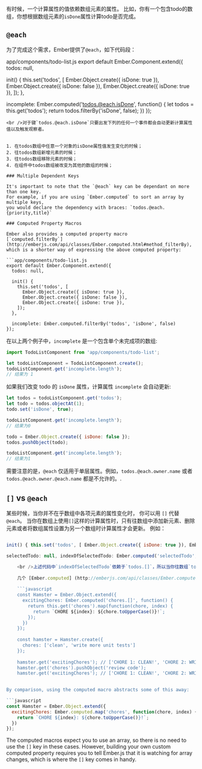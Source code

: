 有时候，一个计算属性的值依赖数组元素的属性。 比如，你有一个包含todo的数组，你想根据数组元素的`isDone`属性计算todo是否完成。

## `@each`

为了完成这个需求，Ember提供了`@each`，如下代码段：

app/components/todo-list.js export default Ember.Component.extend({ todos: null,

init() { this.set('todos', [ Ember.Object.create({ isDone: true }), Ember.Object.create({ isDone: false }), Ember.Object.create({ isDone: true }), ]); },

incomplete: Ember.computed('todos.@each.isDone', function() { let todos = this.get('todos'); return todos.filterBy('isDone', false); }) });

    <br />对于键`todos.@each.isDone`只要出发下列的任何一个事件都会自动更新计算属性值以及触发观察者。
    
    
    1. 在todos数组中任意一个对象的isDone属性值发生变化的时候；
    2. 往todos数组新增元素的时候；
    3. 往todos数组移除元素的时候；
    4. 在组件中todos数组被改变为其他的数组的时候；
    
    ### Multiple Dependent Keys
    
    It's important to note that the `@each` key can be dependant on more than one key. 
    For example, if you are using `Ember.computed` to sort an array by multiple keys, 
    you would declare the dependency with braces: `todos.@each.{priority,title}`
    
    ### Computed Property Macros
    
    Ember also provides a computed property macro
    [`computed.filterBy`](http://emberjs.com/api/classes/Ember.computed.html#method_filterBy),
    which is a shorter way of expressing the above computed property:
    
    ```app/components/todo-list.js
    export default Ember.Component.extend({
      todos: null,
    
      init() {
        this.set('todos', [
          Ember.Object.create({ isDone: true }),
          Ember.Object.create({ isDone: false }),
          Ember.Object.create({ isDone: true }),
        ]);
      },
    
      incomplete: Ember.computed.filterBy('todos', 'isDone', false)
    });
    

在以上两个例子中，`incomplete` 是一个包含单个未完成项的数组:

```javascript
import TodoListComponent from 'app/components/todo-list';

let todoListComponent = TodoListComponent.create();
todoListComponent.get('incomplete.length');
// 结果为 1
```

如果我们改变 todo 的 `isDone` 属性，计算属性 `incomplete` 会自动更新:

```javascript
let todos = todoListComponent.get('todos');
let todo = todos.objectAt(1);
todo.set('isDone', true);

todoListComponent.get('incomplete.length');
// 结果为0

todo = Ember.Object.create({ isDone: false });
todos.pushObject(todo);

todoListComponent.get('incomplete.length');
// 结果为1
```

需要注意的是，` @each ` 仅适用于单层属性。例如，`todos.@each.owner.name` 或者 `todos.@each.owner.@each.name` 都是不允许的。.

## `[]` vs `@each`

某些时候，当你并不在乎数组中各项元素的属性变化时， 你可以用 `[]` 代替 `@each`。 当你在数组上使用`[]`这样的计算属性时，只有往数组中添加新元素、删除元素或者将数组属性设置为另一个数组时计算属性才会更新。 例如：

```app/components/todo-list.js export default Ember.Component.extend({ todos: null,

init() { this.set('todos', [ Ember.Object.create({ isDone: true }), Ember.Object.create({ isDone: false }), Ember.Object.create({ isDone: true }), ]); },

selectedTodo: null, indexOfSelectedTodo: Ember.computed('selectedTodo', 'todos.[]', function() { return this.get('todos').indexOf(this.get('selectedTodo')); }) });

    <br />上述代码中`indexOfSelectedTodo`依赖于`todos.[]`，所以当你往数组`todos`新增元素的时候回使得计算属性`indexOfSelectedTodo`自动更新，但是当你修饰数组元素的`isDone`属性时并不会使得计算属性`indexOfSelectedTodo`自动更新。
    
    几个 [Ember.computed] (http://emberjs.com/api/classes/Ember.computed.html) 宏利用 '[]' 键来执行常见的用例。 例如，要创建映射从数组的属性计算的属性，您可以使用[Ember.computed.map] (http://emberjs.com/api/classes/Ember.computed.html#method_map) 或自己设计计算的属性:
    
    ```javascript
    const Hamster = Ember.Object.extend({
      excitingChores: Ember.computed('chores.[]', function() {
        return this.get('chores').map(function(chore, index) {
          return `CHORE ${index}: ${chore.toUpperCase()}!`;
        });
      })
    });
    
    const hamster = Hamster.create({
      chores: ['clean', 'write more unit tests']
    });
    
    hamster.get('excitingChores'); // ['CHORE 1: CLEAN!', 'CHORE 2: WRITE MORE UNIT TESTS!']
    hamster.get('chores').pushObject('review code');
    hamster.get('excitingChores'); // ['CHORE 1: CLEAN!', 'CHORE 2: WRITE MORE UNIT TESTS!', 'CHORE 3: REVIEW CODE!']
    

By comparison, using the computed macro abstracts some of this away:

```javascript
const Hamster = Ember.Object.extend({
  excitingChores: Ember.computed.map('chores', function(chore, index) {
    return `CHORE ${index}: ${chore.toUpperCase()}!`;
  })
});
```

The computed macros expect you to use an array, so there is no need to use the `[]` key in these cases. However, building your own custom computed property requires you to tell Ember.js that it is watching for array changes, which is where the `[]` key comes in handy.